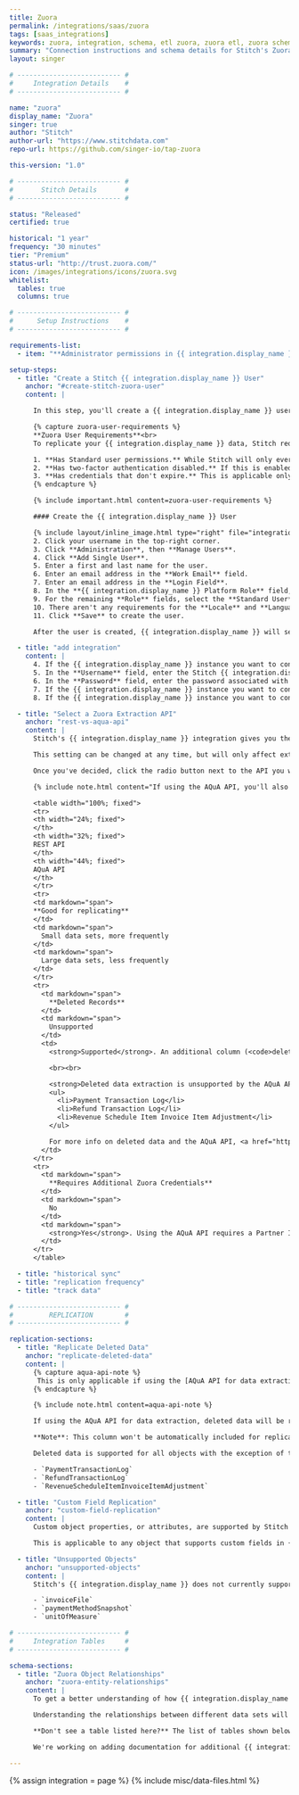 ```yaml
---
title: Zuora
permalink: /integrations/saas/zuora
tags: [saas_integrations]
keywords: zuora, integration, schema, etl zuora, zuora etl, zuora schema
summary: "Connection instructions and schema details for Stitch's Zuora integration."
layout: singer

# -------------------------- #
#     Integration Details    #
# -------------------------- #

name: "zuora"
display_name: "Zuora"
singer: true
author: "Stitch"
author-url: "https://www.stitchdata.com"
repo-url: https://github.com/singer-io/tap-zuora

this-version: "1.0"

# -------------------------- #
#       Stitch Details       #
# -------------------------- #

status: "Released"
certified: true

historical: "1 year"
frequency: "30 minutes"
tier: "Premium"
status-url: "http://trust.zuora.com/"
icon: /images/integrations/icons/zuora.svg
whitelist:
  tables: true
  columns: true

# -------------------------- #
#      Setup Instructions    #
# -------------------------- #

requirements-list:
  - item: "**Administrator permissions in {{ integration.display_name }}.** These permissions are required to create a {{ integration.display_name }} user for Stitch."

setup-steps:
  - title: "Create a Stitch {{ integration.display_name }} User"
    anchor: "#create-stitch-zuora-user"
    content: |

      In this step, you'll create a {{ integration.display_name }} user for Stitch. Creating a Stitch-specific user will ensure that Stitch is distinguishable in any logs or audits.

      {% capture zuora-user-requirements %}
      **Zuora User Requirements**<br>
      To replicate your {{ integration.display_name }} data, Stitch requires a user that:<br><br>

      1. **Has Standard user permissions.** While Stitch will only ever read your data, these permissions are required to access certain objects in {{ integration.display_name }}.<br><br>
      2. **Has two-factor authentication disabled.** If this is enabled, connection and replication issues will occur after setup. Refer to the **Disable or Reset Two-Factor Authentication** section [in this {{ integration.display_name }} documentation](https://knowledgecenter.zuora.com/CF_Users_and_Administrators/Two-Factor_Authentication) for help disabling this setting.<br><br>
      3. **Has credentials that don't expire.** This is applicable only if your company enforces Password Expiration rules. If Stitch's {{ integration.display_name }} credentials expire, connection issues may arise. [Refer to this {{ integration.display_name }} support article for a workaround](https://knowledgecenter.zuora.com/kb/How_do_I_prevent_my_API_user_login_from_expiring%3F).
      {% endcapture %}

      {% include important.html content=zuora-user-requirements %}

      #### Create the {{ integration.display_name }} User

      {% include layout/inline_image.html type="right" file="integrations/zuora-user-setup.png" alt="Zuora user permissions" max-width="400px" %}1. Sign into your {{ integration.display_name }} account, if you haven't already.
      2. Click your username in the top-right corner.
      3. Click **Administration**, then **Manage Users**.
      4. Click **Add Single User**.
      5. Enter a first and last name for the user.
      6. Enter an email address in the **Work Email** field.
      7. Enter an email address in the **Login Field**.
      8. In the **{{ integration.display_name }} Platform Role** field, select **Standard User**.
      9. For the remaining **Role** fields, select the **Standard User** option.
      10. There aren't any requirements for the **Locale** and **Language** fields - leave them as the defaults.
      11. Click **Save** to create the user.

      After the user is created, {{ integration.display_name }} will send a verification email to the email address in the **Work Email** field. Complete the verification and set a password for the Stitch user before moving on to the next step.

  - title: "add integration"
    content: |
      4. If the {{ integration.display_name }} instance you want to connect to Stitch is a sandbox, check the **Connect to a Sandbox Environment** checkbox.
      5. In the **Username** field, enter the Stitch {{ integration.display_name }} user's username. This is the email address that was in the **Login Name** field when you created the user.
      6. In the **Password** field, enter the password associated with the Stitch {{ integration.display_name }} user.
      7. If the {{ integration.display_name }} instance you want to connect to Stitch is a **sandbox**, check the **Connect to a Sandbox Environment** box.
      8. If the {{ integration.display_name }} instance you want to connect to Stitch is **based in Europe**, check the **Connect to a European endpoint** box. If you aren't sure if this is applicable to you, [refer to Zuora's documentation](https://knowledgecenter.zuora.com/BB_Introducing_Z_Business/Zuora_Data_Centers).

  - title: "Select a Zuora Extraction API"
    anchor: "rest-vs-aqua-api"
    content: |
      Stitch's {{ integration.display_name }} integration gives you the ability to select the API that you want Stitch to use to extract data. If you aren't sure which API you should use, take a look at the brief comparison below.

      This setting can be changed at any time, but will only affect extractions that take place after the change.

      Once you've decided, click the radio button next to the API you want to use.

      {% include note.html content="If using the AQuA API, you'll also need to enter a partner ID in the **Zuora Partner ID** field. If you don't already have this credential, reach out to [Zuora Global Support](http://support.zuora.com/) before proceeding." %}

      <table width="100%; fixed">
      <tr>
      <th width="24%; fixed">
      </th>
      <th width="32%; fixed">
      REST API
      </th>
      <th width="44%; fixed">
      AQuA API
      </th>
      </tr>
      <tr>
      <td markdown="span">
      **Good for replicating**
      </td>
      <td markdown="span">
        Small data sets, more frequently
      </td>
      <td markdown="span">
        Large data sets, less frequently
      </td>
      </tr>
      <tr>
        <td markdown="span">
          **Deleted Records**
        </td>
        <td markdown="span">
          Unsupported
        </td>
        <td>
          <strong>Supported</strong>. An additional column (<code>deleted</code>) will be added to objects that support deletions, which indicates the record's deletion status.

          <br><br>

          <strong>Deleted data extraction is unsupported by the AQuA API for the following objects</strong>:
          <ul>
            <li>Payment Transaction Log</li>
            <li>Refund Transaction Log</li>
            <li>Revenue Schedule Item Invoice Item Adjustment</li>
          </ul>

          For more info on deleted data and the AQuA API, <a href="https://knowledgecenter.zuora.com/DC_Developers/T_Aggregate_Query_API/B_Submit_Query/a_Export_Deleted_Data">refer to Zuora's documentation</a>.
        </td>
      </tr>
      <tr>
        <td markdown="span">
          **Requires Additional Zuora Credentials**
        </td>
        <td markdown="span">
          No
        </td>
        <td markdown="span">
          <strong>Yes</strong>. Using the AQuA API requires a Partner ID - to obtain one, reach out to [Zuora Global Support](http://support.zuora.com/).
        </td>
      </tr>
      </table>

  - title: "historical sync"
  - title: "replication frequency"
  - title: "track data"

# -------------------------- #
#         REPLICATION        #
# -------------------------- #

replication-sections:
  - title: "Replicate Deleted Data"
    anchor: "replicate-deleted-data"
    content: |
      {% capture aqua-api-note %}
       This is only applicable if using the [AQuA API for data extraction](#rest-vs-aqua-api). Zuora's REST API does not support extracting deleted data.
      {% endcapture %}

      {% include note.html content=aqua-api-note %}

      If using the AQuA API for data extraction, deleted data will be replicated for objects that support it. Supported objects will contain a boolean column named `deleted` that indicates a record's deletion status.

      **Note**: This column won't be automatically included for replication - [it must be set to replicate](#setting-data-to-replicate).

      Deleted data is supported for all objects with the exception of the following:

      - `PaymentTransactionLog`
      - `RefundTransactionLog`
      - `RevenueScheduleItemInvoiceItemAdjustment`

  - title: "Custom Field Replication"
    anchor: "custom-field-replication"
    content: |
      Custom object properties, or attributes, are supported by Stitch's {{ integration.display_name }} integration. If custom fields are available through {{ integration.display_name }}'s API, Stitch will replicate them to your destination.

      This is applicable to any object that supports custom fields in {{ integration.display_name }}.

  - title: "Unsupported Objects"
    anchor: "unsupported-objects"
    content: |
      Stitch's {{ integration.display_name }} does not currently support replication for the following objects:

      - `invoiceFile`
      - `paymentMethodSnapshot`
      - `unitOfMeasure`

# -------------------------- #
#     Integration Tables     #
# -------------------------- #

schema-sections:
  - title: "Zuora Object Relationships"
    anchor: "zuora-entity-relationships"
    content: |
      To get a better understanding of how {{ integration.display_name }} objects relate to each other, check out [{{ integration.display_name }}'s Entity Relationship Diagram](https://knowledgecenter.zuora.com/BB_Introducing_Z_Business/D_Zuora_Business_Objects_Relationship). 

      Understanding the relationships between different data sets will allow you to perform more in-depth and complex analyses.

      **Don't see a table listed here?** The list of tables shown below is not an exhaustive list of all the tables Stitch can replicate from {{ integration.display_name }}.

      We're working on adding documentation for additional {{ integration.display_name }} tables. If there's a specific table you'd like to see here, let us know by [opening an issue in the Stitch Docs GitHub repo](https://github.com/stitchdata/docs).

---
```

{% assign integration = page %}
{% include misc/data-files.html %}